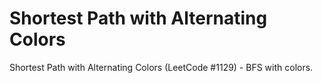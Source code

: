 # Shortest Path with Alternating Colors

Shortest Path with Alternating Colors (LeetCode #1129) - BFS with colors.
